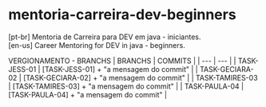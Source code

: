 # mentoria-carreira-dev-beginners
[pt-br] Mentoria de Carreira para DEV em java - iniciantes. <br>
[en-us] Career Mentoring for DEV in java - beginners.

VERGIONAMENTO - BRANCHS
| BRANCHS | COMMITS |
| --- | --- |
| TASK-JESS-01 | [TASK-JESS-01] + "a mensagem do commit" | 
| TASK-GECIARA-02 | [TASK-GECIARA-02] + "a mensagem do commit" | 
| TASK-TAMIRES-03 | [TASK-TAMIRES-03] + "a mensagem do commit" | 
| TASK-PAULA-04 | [TASK-PAULA-04] + "a mensagem do commit" | 
